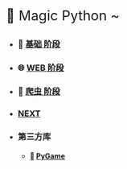 <p style="font-size:27px">🐍 Magic Python ~</p>


- ### :triangular_flag_on_post: [基础 阶段][python]

- ### :globe_with_meridians: [WEB 阶段][web]

- ### :ghost: [爬虫 阶段][Spider]

- ### [NEXT][next]

- ### 第三方库

  - #### :game_die: [PyGame]

[python]:./python/readme.md
[web]:./WEB/readme.md
[Spider]:./爬虫/readme.md
[next]:./
[PyGame]:./第三方库/PyGame/readme.md



